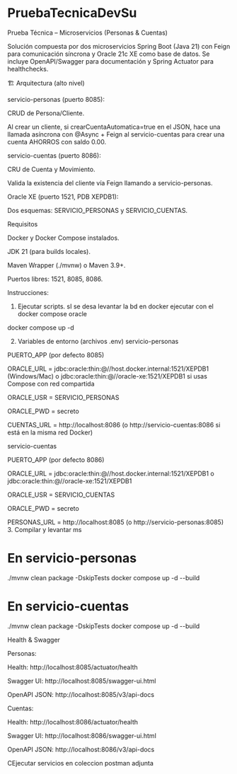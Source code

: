 # PruebaTecnicaDevSu


Prueba Técnica – Microservicios (Personas & Cuentas)

Solución compuesta por dos microservicios Spring Boot (Java 21) con Feign para comunicación síncrona y Oracle 21c XE como base de datos.
Se incluye OpenAPI/Swagger para documentación y Spring Actuator para healthchecks.

🏗️ Arquitectura (alto nivel)

servicio-personas (puerto 8085):

CRUD de Persona/Cliente.

Al crear un cliente, si crearCuentaAutomatica=true en el JSON, hace una llamada asíncrona con @Async + Feign al servicio-cuentas para crear una cuenta AHORROS con saldo 0.00.

servicio-cuentas (puerto 8086):

CRU de Cuenta y Movimiento.

Valida la existencia del cliente vía Feign llamando a servicio-personas.

Oracle XE (puerto 1521, PDB XEPDB1):

Dos esquemas: SERVICIO_PERSONAS y SERVICIO_CUENTAS.

Requisitos

Docker y Docker Compose instalados.

JDK 21 (para builds locales).

Maven Wrapper (./mvnw) o Maven 3.9+.

Puertos libres: 1521, 8085, 8086.

Instrucciones:

1. Ejecutar scripts.
sI se desa levantar la bd en docker ejecutar con el docker compose oracle 

docker compose up -d


2. Variables de entorno (archivos .env)
servicio-personas

PUERTO_APP (por defecto 8085)

ORACLE_URL = jdbc:oracle:thin:@//host.docker.internal:1521/XEPDB1 (Windows/Mac)
o jdbc:oracle:thin:@//oracle-xe:1521/XEPDB1 si usas Compose con red compartida

ORACLE_USR = SERVICIO_PERSONAS

ORACLE_PWD = secreto

CUENTAS_URL = http://localhost:8086 (o http://servicio-cuentas:8086 si está en la misma red Docker)

servicio-cuentas

PUERTO_APP (por defecto 8086)

ORACLE_URL = jdbc:oracle:thin:@//host.docker.internal:1521/XEPDB1
o jdbc:oracle:thin:@//oracle-xe:1521/XEPDB1

ORACLE_USR = SERVICIO_CUENTAS

ORACLE_PWD = secreto

PERSONAS_URL = http://localhost:8085 (o http://servicio-personas:8085)
 3. Compilar y levantar ms
 
# En servicio-personas
./mvnw clean package -DskipTests
docker compose up -d --build

# En servicio-cuentas
./mvnw clean package -DskipTests
docker compose up -d --build


Health & Swagger

Personas:

Health: http://localhost:8085/actuator/health

Swagger UI: http://localhost:8085/swagger-ui.html

OpenAPI JSON: http://localhost:8085/v3/api-docs

Cuentas:

Health: http://localhost:8086/actuator/health

Swagger UI: http://localhost:8086/swagger-ui.html

OpenAPI JSON: http://localhost:8086/v3/api-docs


CEjecutar servicios en coleccion postman adjunta

